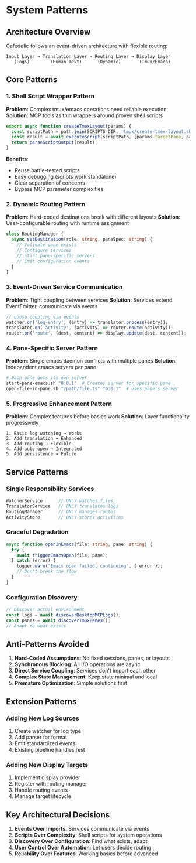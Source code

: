 # System Patterns

## Architecture Overview

Cafedelic follows an event-driven architecture with flexible routing:

```
Input Layer → Translation Layer → Routing Layer → Display Layer
   (Logs)        (Human Text)      (Dynamic)       (Tmux/Emacs)
```

## Core Patterns

### 1. Shell Script Wrapper Pattern
**Problem**: Complex tmux/emacs operations need reliable execution
**Solution**: MCP tools as thin wrappers around proven shell scripts

```typescript
export async function createTmexLayout(params) {
  const scriptPath = path.join(SCRIPTS_DIR, 'tmux/create-tmex-layout.sh');
  const result = await executeScript(scriptPath, [params.targetPane, params.layout]);
  return parseScriptOutput(result);
}
```

**Benefits**:
- Reuse battle-tested scripts
- Easy debugging (scripts work standalone)
- Clear separation of concerns
- Bypass MCP parameter complexities

### 2. Dynamic Routing Pattern
**Problem**: Hard-coded destinations break with different layouts
**Solution**: User-configurable routing with runtime assignment

```typescript
class RoutingManager {
  async setDestination(role: string, paneSpec: string) {
    // Validate pane exists
    // Configure services
    // Start pane-specific servers
    // Emit configuration events
  }
}
```

### 3. Event-Driven Service Communication
**Problem**: Tight coupling between services
**Solution**: Services extend EventEmitter, communicate via events

```typescript
// Loose coupling via events
watcher.on('log-entry', (entry) => translator.process(entry));
translator.on('activity', (activity) => router.route(activity));
router.on('route', (dest, content) => display.update(dest, content));
```

### 4. Pane-Specific Server Pattern
**Problem**: Single emacs daemon conflicts with multiple panes
**Solution**: Independent emacs servers per pane

```bash
# Each pane gets its own server
start-pane-emacs.sh "0:0.1"  # Creates server for specific pane
open-file-in-pane.sh "/path/file.ts" "0:0.1"  # Uses pane's server
```

### 5. Progressive Enhancement Pattern
**Problem**: Complex features before basics work
**Solution**: Layer functionality progressively

```
1. Basic log watching → Works
2. Add translation → Enhanced
3. Add routing → Flexible  
4. Add auto-open → Integrated
5. Add persistence → Future
```

## Service Patterns

### Single Responsibility Services
```typescript
WatcherService      // ONLY watches files
TranslatorService   // ONLY translates logs
RoutingManager      // ONLY manages routes
ActivityStore       // ONLY stores activities
```

### Graceful Degradation
```typescript
async function openInEmacs(file: string, pane: string) {
  try {
    await triggerEmacsOpen(file, pane);
  } catch (error) {
    logger.warn('Emacs open failed, continuing', { error });
    // Don't break the flow
  }
}
```

### Configuration Discovery
```typescript
// Discover actual environment
const logs = await discoverDesktopMCPLogs();
const panes = await discoverTmuxPanes();
// Adapt to what exists
```

## Anti-Patterns Avoided

1. **Hard-Coded Assumptions**: No fixed sessions, panes, or layouts
2. **Synchronous Blocking**: All I/O operations are async
3. **Direct Service Coupling**: Services don't import each other
4. **Complex State Management**: Keep state minimal and local
5. **Premature Optimization**: Simple solutions first

## Extension Patterns

### Adding New Log Sources
1. Create watcher for log type
2. Add parser for format
3. Emit standardized events
4. Existing pipeline handles rest

### Adding New Display Targets
1. Implement display provider
2. Register with routing manager
3. Handle routing events
4. Manage target lifecycle

## Key Architectural Decisions

1. **Events Over Imports**: Services communicate via events
2. **Scripts Over Complexity**: Shell scripts for system operations
3. **Discovery Over Configuration**: Find what exists, adapt
4. **User Control Over Automation**: Let users decide routing
5. **Reliability Over Features**: Working basics before advanced
